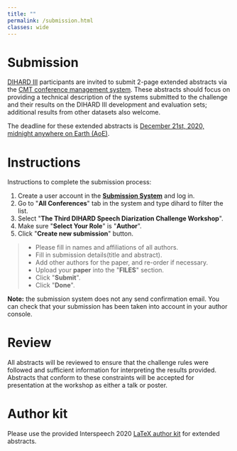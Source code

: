 ```yaml
---
title: ""
permalink: /submission.html
classes: wide
---
```


# Submission
[DIHARD III](https://dihardchallenge.github.io/dihard3/) participants are invited to submit 2-page extended abstracts via the
[CMT conference management system](https://cmt3.research.microsoft.com/DIHARDW2020).
These abstracts should focus on providing a technical
description of the systems submitted to the challenge and their results on the DIHARD III
development and evaluation sets; additional results from other datasets also welcome.

The deadline for these extended abstracts is
[December 21st, 2020, midnight anywhere on Earth (AoE)](https://www.timeanddate.com/countdown/generic?iso=20201221T235959&p0=3399&msg=DIHARD+III+Workshop+Abstract+Submission&font=sanserif&csz=1).

# Instructions
Instructions to complete the submission process:  
  1. Create a user account in the **[Submission System](https://cmt3.research.microsoft.com/DIHARDW2020)** and log in.  
  2. Go to "**All Conferences**" tab in the system and type dihard to filter the list.  
  3. Select "**The Third DIHARD Speech Diarization Challenge Workshop**".  
  4. Make sure "**Select Your Role**" is "**Author**".  
  5. Click "**Create new submission**" button.  
> + Please fill in names and affiliations of all authors.  
> + Fill in submission details(title and abstract).    
> + Add other authors for the paper, and re-order if necessary.  
> + Upload your **paper** into the "**FILES**" section.    
> + Click "**Submit**".   
> + Click "**Done**".


**Note:** the submission system does not any send confirmation email. You can check that your submission has been taken into account in your author console.

# Review
All abstracts will be reviewed to ensure that the challenge rules were
followed and sufficient information for interpreting the results provided.
Abstracts that conform to these constraints will be accepted for presentation
at the workshop as either a talk or poster.


# Author kit
Please use the provided Interspeech 2020 [LaTeX author kit](http://www.interspeech2020.org/IS2020_paper_kit.zip) for extended abstracts.
